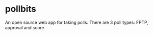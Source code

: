 # pollbits
An open source web app for taking polls.
There are 3 poll types: FPTP, approval and score.
